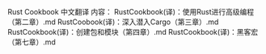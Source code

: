 Rust Cookbook 中文翻译
内容：
RustCookbook(译)：使用Rust进行高级编程（第二章）.md
RustCoobook(译)：深入潜入Cargo（第三章）.md
RustCookbook(译)：创建包和模块（第四章）.md
RustCookbook(译)：黑客宏（第七章）.md

